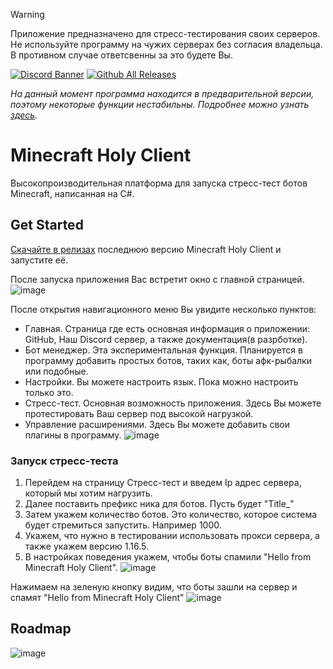 > [!WARNING]  
> Приложение предназначено для стресс-тестирования своих серверов. Не используйте программу на чужих серверах без согласия владельца. В противном случае ответсвенны за это будете Вы.

[![Discord Banner](https://img.shields.io/badge/discord-join%20chat-46BC99)](https://discord.gg/HVDzx4rCgg) [![Github All Releases](https://img.shields.io/github/downloads/Titlehhhh/Minecraft-Holy-Client/total.svg)](https://github.com/Titlehhhh/Minecraft-Holy-Client/releases)

*На данный момент программа находится в предварительной версии, поэтому некоторые функции нестабильны. Подробнее можно узнать [здесь](preview.md).*

# Minecraft Holy Client

Высокопроизводительная платформа для запуска стресс-тест ботов Minecraft, написанная на C#.

## Get Started

[Скачайте в релизах](https://github.com/Titlehhhh/Minecraft-Holy-Client/releases) последнюю версию Minecraft Holy Client и запустите её.

После запуска приложения Вас встретит окно с главной страницей.
![image](https://github.com/Titlehhhh/Minecraft-Holy-Client/assets/93156853/4d582c49-13bd-44c7-81b4-f6ebd5b924cd)

После открытия навигационного меню Вы увидите несколько пунктов:
- Главная. Страница где есть основная информация о приложении: GitHub, Наш Discord сервер, а также документация(в разрботке).
- Бот менеджер. Эта экспериментальная функция. Планируется в программу добавить простых ботов, таких как, боты афк-рыбалки или подобные.
- Настройки. Вы можете настроить язык. Пока можно настроить только это.
- Стресс-тест. Основная возможность приложения. Здесь Вы можете протестировать Ваш сервер под высокой нагрузкой.
- Управление расширениями. Здесь Вы можете добавить свои плагины в программу.
![image](https://github.com/Titlehhhh/Minecraft-Holy-Client/assets/93156853/3a156e06-bd3c-4882-9c5c-ce123c14b9c2)

### Запуск стресс-теста

1) Перейдем на страницу Стресс-тест и введем Ip адрес сервера, который мы хотим нагрузить.
2) Далее поставить префикс ника для ботов. Пусть будет "Title_"
3) Затем укажем количество ботов. Это количество, которое система будет стремиться запустить. Например 1000.
4) Укажем, что нужно в тестировании использовать прокси сервера, а также укажем версию 1.16.5.
5) В настройках поведения укажем, чтобы боты спамили "Hello from Minecraft Holy Client".
![image](https://github.com/Titlehhhh/Minecraft-Holy-Client/assets/93156853/fdbab77e-0eed-44ed-bbe3-30e6d100802b)

Нажимаем на зеленую кнопку видим, что боты зашли на сервер и спамят "Hello from Minecraft Holy Client"
![image](https://github.com/Titlehhhh/Minecraft-Holy-Client/assets/93156853/51c89585-1fd5-4351-9677-a59322ececd7)


## Roadmap

![image](https://github.com/Titlehhhh/Minecraft-Holy-Client/assets/93156853/cee54a39-b6e5-4e10-b329-ec0230eb43b4)




